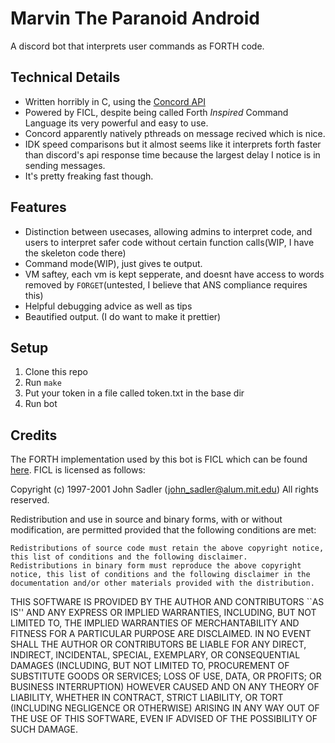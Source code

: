 Marvin The Paranoid Android
============

A discord bot that interprets user commands as FORTH code. 

## Technical Details
 - Written horribly in C, using the [Concord API](https://cogmasters.github.io/concord/)
 - Powered by FICL, despite being called Forth *Inspired* Command Language
   its very powerful and easy to use. 
 - Concord apparently natively pthreads on message recived which is nice.
 - IDK speed comparisons but it almost seems like it interprets forth faster
   than discord's api response time because the largest delay I notice is in
   sending messages.
 - It's pretty freaking fast though. 
 
## Features
 - Distinction between usecases, allowing admins to interpret code, and
   users to interpret safer code without certain function calls(WIP, I have
   the skeleton code there) 
 - Command mode(WIP), just gives te output.
 - VM saftey, each vm is kept sepperate, and doesnt have access to words
   removed by `FORGET`(untested, I believe that ANS compliance requires
   this)
 - Helpful debugging advice as well as tips
 - Beautified output. (I do want to make it prettier)

## Setup
 1. Clone this repo 
 2. Run `make`
 3. Put your token in a file called token.txt in the base dir
 4. Run bot

## Credits
 The FORTH implementation used by this bot is FICL which can be found
[here](http://ficl.sourceforge.net/). FICL is licensed as follows:

Copyright (c) 1997-2001 John Sadler (john_sadler@alum.mit.edu)
All rights reserved.

Redistribution and use in source and binary forms, with or without modification, are permitted provided that the following conditions are met:

    Redistributions of source code must retain the above copyright notice, this list of conditions and the following disclaimer.
    Redistributions in binary form must reproduce the above copyright notice, this list of conditions and the following disclaimer in the documentation and/or other materials provided with the distribution. 

THIS SOFTWARE IS PROVIDED BY THE AUTHOR AND CONTRIBUTORS ``AS IS'' AND ANY EXPRESS OR IMPLIED WARRANTIES, INCLUDING, BUT NOT LIMITED TO, THE IMPLIED WARRANTIES OF MERCHANTABILITY AND FITNESS FOR A PARTICULAR PURPOSE ARE DISCLAIMED. IN NO EVENT SHALL THE AUTHOR OR CONTRIBUTORS BE LIABLE FOR ANY DIRECT, INDIRECT, INCIDENTAL, SPECIAL, EXEMPLARY, OR CONSEQUENTIAL DAMAGES (INCLUDING, BUT NOT LIMITED TO, PROCUREMENT OF SUBSTITUTE GOODS OR SERVICES; LOSS OF USE, DATA, OR PROFITS; OR BUSINESS INTERRUPTION) HOWEVER CAUSED AND ON ANY THEORY OF LIABILITY, WHETHER IN CONTRACT, STRICT LIABILITY, OR TORT (INCLUDING NEGLIGENCE OR OTHERWISE) ARISING IN ANY WAY OUT OF THE USE OF THIS SOFTWARE, EVEN IF ADVISED OF THE POSSIBILITY OF SUCH DAMAGE.

